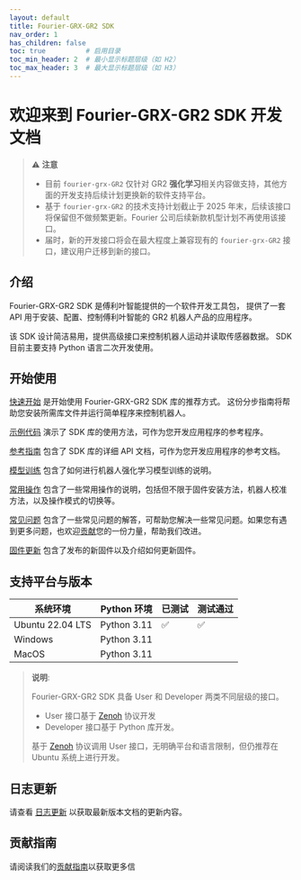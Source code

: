 ```yaml
---
layout: default
title: Fourier-GRX-GR2 SDK
nav_order: 1
has_children: false
toc: true          # 启用目录
toc_min_header: 2  # 最小显示标题层级（如 H2）
toc_max_header: 3  # 最大显示标题层级（如 H3）
---
```


# 欢迎来到 Fourier-GRX-GR2 SDK 开发文档

> ⚠️ **注意**
>
> - 目前 `fourier-grx-GR2` 仅针对 GR2 **强化学习**相关内容做支持，其他方面的开发支持后续计划更换新的软件支持平台。
> - 基于 `fourier-grx-GR2` 的技术支持计划截止于 2025 年末，后续该接口将保留但不做频繁更新。Fourier 公司后续新款机型计划不再使用该接口。
> - 届时，新的开发接口将会在最大程度上兼容现有的 `fourier-grx-GR2` 接口，建议用户迁移到新的接口。

## 介绍

Fourier-GRX-GR2 SDK 是傅利叶智能提供的一个软件开发工具包，
提供了一套 API 用于安装、配置、控制傅利叶智能的 GR2 机器人产品的应用程序。

该 SDK 设计简洁易用，提供高级接口来控制机器人运动并读取传感器数据。
SDK 目前主要支持 Python 语言二次开发使用。

## 开始使用

[快速开始](/fourier-grx-GR2/docs/quickstart) 是开始使用 Fourier-GRX-GR2 SDK 库的推荐方式。
这份分步指南将帮助您安装所需库文件并运行简单程序来控制机器人。

[示例代码](/fourier-grx-GR2/docs/examples) 演示了 SDK 库的使用方法，可作为您开发应用程序的参考程序。

[参考指南](/fourier-grx-GR2/docs/reference) 包含了 SDK 库的详细 API 文档，可作为您开发应用程序的参考文档。

[模型训练](/fourier-grx-GR2/docs/training) 包含了如何进行机器人强化学习模型训练的说明。

[常用操作](/fourier-grx-GR2/docs/usage) 包含了一些常用操作的说明，包括但不限于固件安装方法，机器人校准方法，以及操作模式的切换等。

[常见问题](/fourier-grx-GR2/docs/faq) 包含了一些常见问题的解答，可帮助您解决一些常见问题。如果您有遇到更多问题，也欢迎[贡献](/fourier-grx-GR2/docs/contributing)您的一份力量，帮助我们改进。

[固件更新](/fourier-grx-GR2/docs/update) 包含了发布的新固件以及介绍如何更新固件。

## 支持平台与版本

| 系统环境             | Python 环境   | 已测试 | 测试通过 |
|------------------|-------------|-----|------|
| Ubuntu 22.04 LTS | Python 3.11 | ✅   | ✅    |
| Windows          | Python 3.11 |     |      |
| MacOS            | Python 3.11 |     |      |

> **说明**:
>
> Fourier-GRX-GR2 SDK 具备 User 和 Developer 两类不同层级的接口。
> - User 接口基于 [Zenoh](https://zenoh.io) 协议开发
> - Developer 接口基于 Python 库开发。
>
> 基于 [Zenoh](https://zenoh.io) 协议调用 User 接口，无明确平台和语言限制，但仍推荐在 Ubuntu 系统上进行开发。

## 日志更新

请查看 [日志更新](/fourier-grx-GR2/docs/changelog) 以获取最新版本文档的更新内容。

## 贡献指南

请阅读我们的[贡献指南](/fourier-grx-GR2/docs/contributing)以获取更多信